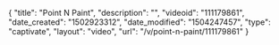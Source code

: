 {
    "title": "Point N Paint",
    "description": "",
    "videoid": "111179861",
    "date_created": "1502923312",
    "date_modified": "1504247457",
    "type": "captivate",
    "layout": "video",
    "url": "\/v\/point-n-paint\/111179861"
}